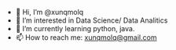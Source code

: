 - 👋 Hi, I’m @xunqmolq
- 👀 I’m interested in Data Science/ Data Analitics
- 🌱 I’m currently learning python, java.
- 📫 How to reach me: xunqmolq@gmail.com

<!---
xunqmolq/xunqmolq is a ✨ special ✨ repository because its `README.md` (this file) appears on your GitHub profile.
You can click the Preview link to take a look at your changes.
--->
